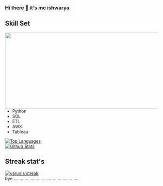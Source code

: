 ### Hi there 👋 it's me ishwarya
<h2> Skill Set </h2>

<img align="right" src="https://user-images.githubusercontent.com/46434711/115353399-1312bb00-a1d6-11eb-960d-c1720afec7e3.png" height="250" width="589">

- Python
- SQL
- ETL
- AWS
- Tableau

<a href="https://github.com/ishbindu/github-readme-stats"><img alt="Top Languages" src="https://github-readme-stats.vercel.app/api/top-langs/?username=ishbindu&langs_count=8&count_private=true&layout=compact&theme=react&hide_border=true&bg_color=0D1117" /></a>  
<a href="https://github.com/ishbindu/github-readme-stats"><img alt="Github Stats" src="https://github-readme-stats.vercel.app/api?username=ishbindu&show_icons=true&count_private=true&theme=react&hide_border=true&bg_color=0D1117" /></a>

## Streak stat's

<!-- GitHub Readme Streak Stats - https://github.com/ishbindu/github-readme-streak-stats -->
  <a href="https://github.com/ishbindu/github-readme-streak-stats">
    <img title="🔥 Get streak stats for your profile at git.io/streak-stats" alt="varun's streak" src="https://github-readme-streak-stats.herokuapp.com?user=ishbindu&theme=slate-metallian&hide_border=true"/>
  </a>
<br>bye......................................................</br>

<!--
**ishbindu/ishbindu** is a ✨ _special_ ✨ repository because its `README.md` (this file) appears on your GitHub profile.

Here are some ideas to get you started:

- 🔭 I’m currently working on ...
- 🌱 I’m currently learning ...
- 👯 I’m looking to collaborate on ...
- 🤔 I’m looking for help with ...
- 💬 Ask me about ...
- 📫 How to reach me: ...
- 😄 Pronouns: ...
- ⚡ Fun fact: ...
-->
